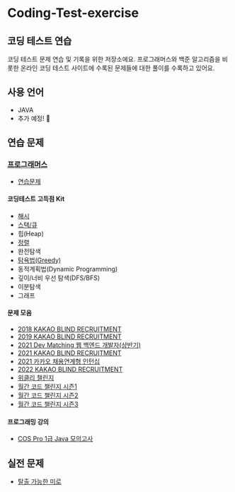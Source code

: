 # Coding-Test-exercise

## 코딩 테스트 연습

코딩 테스트 문제 연습 및 기록을 위한 저장소에요. 프로그래머스와 백준 알고리즘을 비롯한 온라인 코딩 테스트 사이트에 수록된 문제들에 대한 풀이를 수록하고 있어요.

## 사용 언어

- JAVA
- 추가 예정! 🥸

## 연습 문제

### [프로그래머스](./exercise/Programmers)

- [연습문제](./exercise/Programmers/연습문제)

#### 코딩테스트 고득점 Kit

- [해시](./exercise/Programmers/Hash)
- [스택/큐](./exercise/Programmers/StackNQueue)
- 힙(Heap)
- [정렬](./exercise/Programmers/Sort)
- 완전탐색
- [탐욕법(Greedy)](./exercise/Programmers/Greedy)
- 동적계획법(Dynamic Programming)
- 깊이/너비 우선 탐색(DFS/BFS)
- 이분탐색
- 그래프

#### 문제 모음

- [2018 KAKAO BLIND RECRUITMENT](./exercise/Programmers/2018-KAKAO-BLIND-RECRUITMENT)
- [2019 KAKAO BLIND RECRUITMENT](./exercise/Programmers/2019-KAKAO-BLIND-RECRUITMENT)
- [2021 Dev Matching 웹 백엔드 개발자(상반기)](<./exercise/Programmers/2021-Dev-Matching-웹-백엔드-개발자(상반기)>)
- [2021 KAKAO BLIND RECRUITMENT](./exercise/Programmers/2021-KAKAO-BLIND-RECRUITMENT)
- [2021 카카오 채용연계형 인턴십](./exercise/Programmers/2021-카카오-채용연계형-인턴십)
- [2022 KAKAO BLIND RECRUITMENT](./exercise/Programmers/2022-KAKAO-BLIND-RECRUITMENT)
- [위클리 챌린지](./exercise/Programmers/Weekly-Challenge)
- [월간 코드 챌린지 시즌1](./exercise/Programmers/월간-코드-챌린지-시즌1)
- [월간 코드 챌린지 시즌2](./exercise/Programmers/월간-코드-챌린지-시즌2)
- [월간 코드 챌린지 시즌3](./exercise/Programmers/월간-코드-챌린지-시즌3)

#### 프로그래밍 강의

- [COS Pro 1급 Java 모의고사](./exercise/COS-Pro-Grade-1-Java-Mock-Test)

## 실전 문제

- [탈출 가능한 미로](./[problem/an_escapeable_maze)
